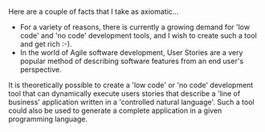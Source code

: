 ﻿
Here are a couple of facts that I take as axiomatic...
- For a variety of reasons, there is currently a growing demand for 'low code' and 'no code' development tools, and I wish to create such a tool and get rich :-).
- In the world of Agile software development, User Stories are a very popular method of describing software features from an end user's perspective.

It is theoretically possible to create a 'low code' or 'no code' development tool that can dynamically execute 
users stories that describe a 'line of business' application written in a 'controlled natural language'. 
	Such a tool could also be used to generate a complete application in a given programming language.

